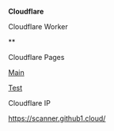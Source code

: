 **Cloudflare**

Cloudflare Worker

**

Cloudflare Pages

[Main](https://main-river.pages.dev/panel)

[Test](https://home-dasher.pages.dev/login)

Cloudflare IP

https://scanner.github1.cloud/
